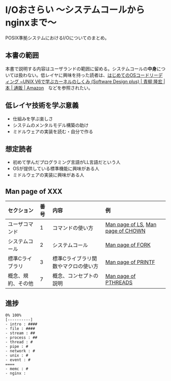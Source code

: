 # I/Oおさらい 〜システムコールからnginxまで〜

POSIX準拠システムにおけるI/Oについてのまとめ。

## 本書の範囲

本書で説明する内容はユーザランドの範囲に留める。システムコールの**中身**については扱わない。低レイヤに興味を持った読者は、[はじめてのOSコードリーディング ~UNIX V6で学ぶカーネルのしくみ (Software Design plus) | 青柳 隆宏 |本 | 通販 | Amazon](https://www.amazon.co.jp/dp/4774154644)　などを参照されたい。

## 低レイヤ技術を学ぶ意義

- 仕組みを学ぶ楽しさ
- システムのメンタルモデル構築の助け
- ミドルウェアの実装を読む・自分で作る

## 想定読者

- 初めて学んだプログラミング言語がLL言語だという人
- OSが提供している標準機能に興味がある人
- ミドルウェアの実装に興味がある人

## Man page of XXX

| セクション | 番号 | 内容 | 例 |
| :--- | :--- | :--- | :--- |
| ユーザコマンド | 1 | コマンドの使い方 | [Man page of LS](https://linuxjm.osdn.jp/html/gnumaniak/man1/ls.1.html), [Man page of CHOWN](https://linuxjm.osdn.jp/html/GNU_fileutils/man1/chown.1.html) |
| システムコール | 2 | システムコール | [Man page of FORK](https://linuxjm.osdn.jp/html/LDP_man-pages/man2/fork.2.html) |
| 標準Cライブラリ | 3 | 標準Cライブラリ関数やマクロの使い方 | [Man page of PRINTF](https://linuxjm.osdn.jp/html/LDP_man-pages/man3/printf.3.html) |
| 概念、規約、その他 | 7 | 概念、コンセプトの説明 | [Man page of PTHREADS](https://linuxjm.osdn.jp/html/LDP_man-pages/man7/pthreads.7.html) |



## 進捗

```
0% 100%
[----------]
- intro : ####
- file : ####
- stream : ##
- process : ##
- thread : #
- pipe : #
- network : #
- unix : #
- event : #
====
- memc : #
- nginx :
```
